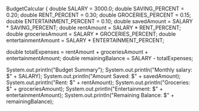  BudgetCalcular {
    double SALARY = 3000.0;
double SAVING_PERCENT = 0.20;
double RENT_PERCENT = 0.30;
double GROCERIES_PERCENT = 0.15;
double ENTERTAINMENT_PERCENT = 0.10;
double savedAmount = SALARY * SAVING_PERCENT;
double rentAmount = SALARY * RENT_PERCENT;
double groceriesAmount = SALARY * GROCERIES_PERCENT;
double entertainmentAmount = SALARY * ENTERTAINMENT_PERCENT;

double totalExpenses = rentAmount + groceriesAmount + entertainmentAmount;
double remainingBalance = SALARY - totalExpenses;

System.out.println("Budget Summary");
System.out.println("Monthly salary: $" + SALARY);
System.out.println("Amount Saved: $" + savedAmount);
System.out.println("Rent: $" + rentAmount);
System.out.println("Groceries: $" + groceriesAmount);
System.out.println("Entertainment: $" + entertainmentAmount);
System.out.println("Remaining Balance: $" + remainingBalance);